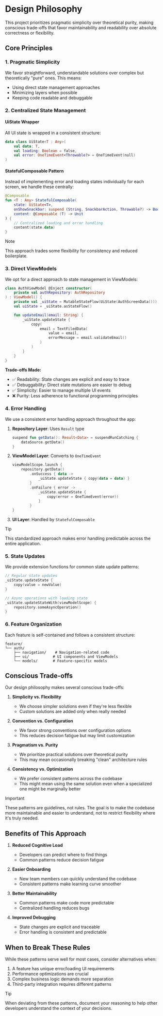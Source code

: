 # Design Philosophy

This project prioritizes pragmatic simplicity over theoretical purity, making conscious trade-offs
that favor maintainability and readability over absolute correctness or flexibility.

## Core Principles

### 1. Pragmatic Simplicity

We favor straightforward, understandable solutions over complex but theoretically "pure" ones. This
means:

- Using direct state management approaches
- Minimizing layers when possible
- Keeping code readable and debuggable

### 2. Centralized State Management

#### UiState Wrapper

All UI state is wrapped in a consistent structure:

```kotlin
data class UiState<T : Any>(
    val data: T,
    val loading: Boolean = false,
    val error: OneTimeEvent<Throwable?> = OneTimeEvent(null)
)
```

#### StatefulComposable Pattern

Instead of implementing error and loading states individually for each screen, we handle these
centrally:

```kotlin
@Composable
fun <T : Any> StatefulComposable(
    state: UiState<T>,
    onShowSnackbar: suspend (String, SnackbarAction, Throwable?) -> Boolean,
    content: @Composable (T) -> Unit
) {
    // Centralized loading and error handling
    content(state.data)
}
```

> [!NOTE]
> This approach trades some flexibility for consistency and reduced boilerplate.

### 3. Direct ViewModels

We opt for a direct approach to state management in ViewModels:

```kotlin
class AuthViewModel @Inject constructor(
    private val authRepository: AuthRepository
) : ViewModel() {
    private val _uiState = MutableStateFlow(UiState(AuthScreenData()))
    val uiState = _uiState.asStateFlow()

    fun updateEmail(email: String) {
        _uiState.updateState {
            copy(
                email = TextFiledData(
                    value = email,
                    errorMessage = email.validateEmail()
                )
            )
        }
    }
}
```

**Trade-offs Made:**

- ✅ Readability: State changes are explicit and easy to trace
- ✅ Debuggability: Direct state mutations are easier to debug
- ✅ Simplicity: Easier to manage multiple UI events
- ❌ Purity: Less adherence to functional programming principles

### 4. Error Handling

We use a consistent error handling approach throughout the app:

1. **Repository Layer**: Uses `Result` type

   ```kotlin
   suspend fun getData(): Result<Data> = suspendRunCatching {
       dataSource.getData()
   }
   ```

2. **ViewModel Layer**: Converts to `OneTimeEvent`

   ```kotlin
   viewModelScope.launch {
       repository.getData()
           .onSuccess { data ->
               _uiState.updateState { copy(data = data) }
           }
           .onFailure { error ->
               _uiState.updateState {
                   copy(error = OneTimeEvent(error))
               }
           }
   }
   ```

3. **UI Layer**: Handled by `StatefulComposable`

> [!TIP]
> This standardized approach makes error handling predictable across the entire application.

### 5. State Updates

We provide extension functions for common state update patterns:

```kotlin
// Regular state updates
_uiState.updateState {
    copy(value = newValue)
}

// Async operations with loading state
_uiState.updateStateWith(viewModelScope) {
    repository.someAsyncOperation()
}
```

### 6. Feature Organization

Each feature is self-contained and follows a consistent structure:

```
feature/
└── auth/
    ├── navigation/    # Navigation-related code
    ├── ui/           # UI components and ViewModels
    └── models/       # Feature-specific models
```

## Conscious Trade-offs

Our design philosophy makes several conscious trade-offs:

1. **Simplicity vs. Flexibility**
    - We choose simpler solutions even if they're less flexible
    - Custom solutions are added only when really needed

2. **Convention vs. Configuration**
    - We favor strong conventions over configuration options
    - This reduces decision fatigue but may limit customization

3. **Pragmatism vs. Purity**
    - We prioritize practical solutions over theoretical purity
    - This may mean occasionally breaking "clean" architecture rules

4. **Consistency vs. Optimization**
    - We prefer consistent patterns across the codebase
    - This might mean using the same solution even when a specialized one might be marginally better

> [!IMPORTANT]
> These patterns are guidelines, not rules. The goal is to make the codebase more maintainable and
> easier to understand, not to restrict flexibility where it's truly needed.

## Benefits of This Approach

1. **Reduced Cognitive Load**
    - Developers can predict where to find things
    - Common patterns reduce decision fatigue

2. **Easier Onboarding**
    - New team members can quickly understand the codebase
    - Consistent patterns make learning curve smoother

3. **Better Maintainability**
    - Common patterns make code more predictable
    - Centralized handling reduces bugs

4. **Improved Debugging**
    - State changes are explicit and traceable
    - Error handling is consistent and predictable

## When to Break These Rules

While these patterns serve well for most cases, consider alternatives when:

1. A feature has unique error/loading UI requirements
2. Performance optimizations are crucial
3. Complex business logic demands more separation
4. Third-party integration requires different patterns

> [!TIP]
> When deviating from these patterns, document your reasoning to help other developers understand
> the context of your decisions.